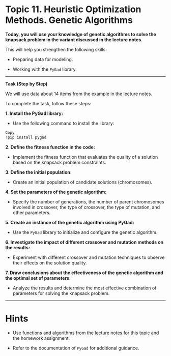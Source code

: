 # Topic 11. Heuristic Optimization Methods. Genetic Algorithms

**Today, you will use your knowledge of genetic algorithms to solve the knapsack problem in the variant discussed in the lecture notes.**

This will help you strengthen the following skills:

- Preparing data for modeling.

- Working with the `PyGad` library.

***
**Task (Step by Step)**

We will use data about 14 items from the example in the lecture notes.

To complete the task, follow these steps:

**1. Install the PyGad library:**

- Use the following command to install the library:

```python
Copy
!pip install pygad
```

**2. Define the fitness function in the code:**

- Implement the fitness function that evaluates the quality of a solution based on the knapsack problem constraints.

**3. Define the initial population:**

- Create an initial population of candidate solutions (chromosomes).

**4. Set the parameters of the genetic algorithm:**

- Specify the number of generations, the number of parent chromosomes involved in crossover, the type of crossover, the type of mutation, and other parameters.

**5. Create an instance of the genetic algorithm using PyGad:**

- Use the `PyGad` library to initialize and configure the genetic algorithm.

**6. Investigate the impact of different crossover and mutation methods on the results:**

- Experiment with different crossover and mutation techniques to observe their effects on the solution quality.

**7. Draw conclusions about the effectiveness of the genetic algorithm and the optimal set of parameters:**

- Analyze the results and determine the most effective combination of parameters for solving the knapsack problem.

***

# Hints

- Use functions and algorithms from the lecture notes for this topic and the homework assignment.

- Refer to the documentation of `PyGad` for additional guidance.
